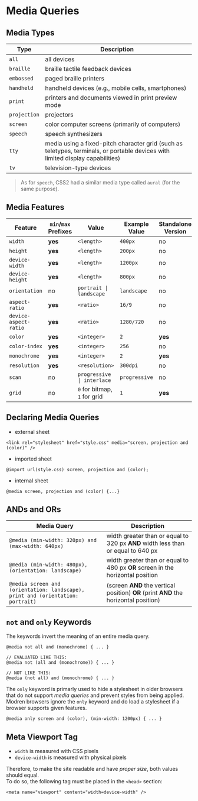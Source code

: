 # Media Queries

## Media Types

| Type | Description |
|------|-------------|
| `all` | all devices |
| `braille` | braille tactile feedback devices |
| `embossed` | paged braille printers |
| `handheld` | handheld devices (e.g., mobile cells, smartphones) |
| `print` | printers and documents viewed in print preview mode |
| `projection` | projectors |
| `screen` | color computer screens (primarily of computers) |
| `speech` | speech synthesizers |
| `tty` | media using a fixed-pitch character grid (such as teletypes, terminals, or portable devices with limited display capabilities) |
| `tv` | television-type devices |

> As for `speech`, CSS2 had a similar media type called `aural` (for the same purpose).

## Media Features

| Feature | `min`/`max` Prefixes | Value | Example Value | Standalone Version |
|---------|----------------------|-------|---------------|--------------------|
| `width` | **yes** | `<length>` | `400px` | no |
| `height` | **yes** | `<length>` | `200px` | no |
| `device-width` | **yes** | `<length>` | `1200px` | no |
| `device-height` | **yes** | `<length>` | `800px` | no |
| `orientation` | no | `portrait \| landscape` | `landscape` | no |
| `aspect-ratio` | **yes** | `<ratio>` | `16/9` | no |
| `device-aspect-ratio` | **yes** | `<ratio>` | `1280/720` | no |
| `color` | **yes** | `<integer>` | `2` | **yes** |
| `color-index` | **yes** | `<integer>` | `256` | no |
| `monochrome` | **yes** | `<integer>` | `2` | **yes** |
| `resolution` | **yes** | `<resolution>` | `300dpi` | no |
| `scan` | no | `progressive \| interlace` | `progressive` | no |
| `grid` | no | `0` for bitmap, `1` for grid | `1` | **yes** |

## Declaring Media Queries

* external sheet

```
<link rel="stylesheet" href="style.css" media="screen, projection and (color)" />
```

* imported sheet

```
@import url(style.css) screen, projection and (color);
```

* internal sheet

```
@media screen, projection and (color) {...}
```

## ANDs and ORs

| Media Query | Description |
|-------------|-------------|
| `@media (min-width: 320px) and (max-width: 640px)` | width greater than or equal to 320 px **AND** width less than or equal to 640 px |
| `@media (min-width: 480px), (orientation: landscape)` | width greater than or equal to 480 px **OR** screen in the horizontal position |
| `@media screen and (orientation: landscape), print and (orientation: portrait)` | (screen **AND** the vertical position) **OR** (print **AND** the horizontal position) |

## `not` and `only` Keywords

The keywords invert the meaning of an entire media query.

```
@media not all and (monochrome) { ... }

// EVALUATED LIKE THIS:
@media not (all and (monochrome)) { ... }

// NOT LIKE THIS:
@media (not all) and (monochrome) { ... }
```

The `only` keyword is primarly used to hide a stylesheet in older browsers that do not support _media queries_ and prevent styles from being applied.  
Modren browsers ignore the `only` keyword and do load a stylesheet if a browser supports given features.

```
@media only screen and (color), (min-width: 1200px) { ... }
```

## Meta Viewport Tag

* `width` is measured with CSS pixels
* `device-width` is measured with physical pixels

Therefore, to make the site readable and have _proper size_, both values should equal.  
To do so, the following tag must be placed in the `<head>` section:

```
<meta name="viewport" content="width=device-width" />
```
